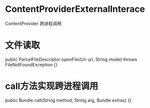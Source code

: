 # ContentProviderExternalInterace
ContentProvider 跨进程调用

# 文件读取
  public ParcelFileDescriptor openFile(Uri uri, String mode) throws FileNotFoundException {}

# call方法实现跨进程调用
  public Bundle call(String method, String arg, Bundle extras) {}
